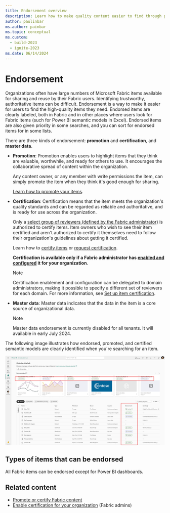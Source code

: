 ```yaml
---
title: Endorsement overview
description: Learn how to make quality content easier to find through promotion or certification.
author: paulinbar
ms.author: painbar
ms.topic: conceptual
ms.custom:
  - build-2023
  - ignite-2023
ms.date: 06/14/2024
---
```


# Endorsement

Organizations often have large numbers of Microsoft Fabric items available for sharing and reuse by their Fabric users. Identifying trustworthy, authoritative items can be difficult. Endorsement is a way to make it easier for users to find the high-quality items they need. Endorsed items are clearly labeled, both in Fabric and in other places where users look for Fabric items (such for Power BI semantic models in Excel). Endorsed items are also given priority in some searches, and you can sort for endorsed items for in some lists.

There are three kinds of endorsement: **promotion** and **certification**, and **master data**.

* **Promotion**: Promotion enables users to highlight items that they think are valuable, worthwhile, and ready for others to use. It encourages the collaborative spread of content within the organization.

    Any content owner, or any member with write permissions the item, can simply promote the item when they think it's good enough for sharing.

    [Learn how to promote your items](../get-started/endorsement-promote-certify.md#promote-items).

* **Certification**: Certification means that the item meets the organization's quality standards and can be regarded as reliable and authoritative, and is ready for use across the organization.

    Only a [select group of reviewers (defined by the Fabric administrator)](../admin/endorsement-setup.md) is authorized to certify items. Item owners who wish to see their item certified and aren't authorized to certify it themselves need to follow their organization's guidelines about getting it certified.

    Learn how to [certify items](../get-started/endorsement-promote-certify.md#certify-items) or [request certification](../get-started/../get-started/endorsement-promote-certify.md#request-item-certification).

    **Certification is available only if a Fabric administrator has [enabled and configured](../admin/endorsement-setup.md) it for your organization**.

    > [!NOTE]
    > Certification enablement and configuration can be delegated to domain administrators, making it possible to specify a different set of reviewers for each domain. For more information, see [Set up item certification](../admin/endorsement-setup.md).

* **Master data**: Master data indicates that the data in the item is a core source of organizational data.

    > [!NOTE]
    > Master data endorsement is currently disabled for all tenants. It will available in early July 2024.

The following image illustrates how endorsed, promoted, and certified semantic models are clearly identified when you're searching for an item.

[ ![Screenshot of endorsed semantic models in a semantic model selection dialog.](media/endorsement-overview/endorsement-data-hub.png)](media/endorsement-overview/endorsement-data-hub.png#lightbox)

## Types of items that can be endorsed

All Fabric items can be endorsed except for Power BI dashboards.

## Related content

* [Promote or certify Fabric content](../get-started/endorsement-promote-certify.md)
* [Enable certification for your organization](../admin/endorsement-setup.md) (Fabric admins)
